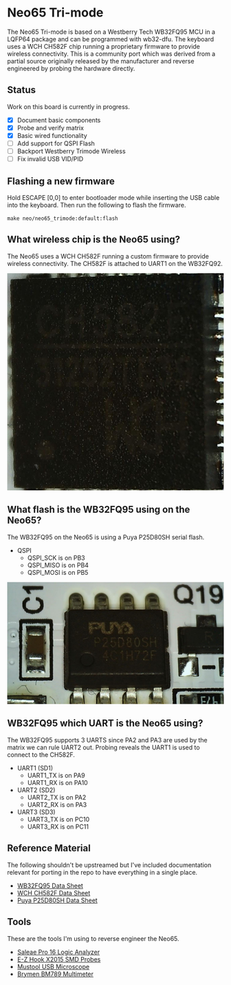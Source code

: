 # Neo65 Tri-mode
The Neo65 Tri-mode is based on a Westberry Tech WB32FQ95 MCU in a LQFP64 
package and can be programmed with wb32-dfu. The keyboard uses a WCH CH582F 
chip running a proprietary firmware to provide wireless connectivity. This is 
a community port which was derived from a partial source originally released 
by the manufacturer and reverse engineered by probing the hardware directly.


## Status
Work on this board is currently in progress.
- [x] Document basic components
- [x] Probe and verify matrix
- [x] Basic wired functionality
- [ ] Add support for QSPI Flash
- [ ] Backport Westberry Trimode Wireless
- [ ] Fix invalid USB VID/PID

## Flashing a new firmware
Hold ESCAPE [0,0] to enter bootloader mode while inserting the USB cable into
the keyboard. Then run the following to flash the firmware.
```shell
make neo/neo65_trimode:default:flash
```


## What wireless chip is the Neo65 using?
The Neo65 uses a WCH CH582F running a custom firmware to provide wireless
connectivity. The CH582F is attached to UART1 on the WB32FQ92.

![WCH CH582F](documentation/wireless.jpg)


## What flash is the WB32FQ95 using on the Neo65?
The WB32FQ95 on the Neo65 is using a Puya P25D80SH serial flash.
* QSPI
   * QSPI_SCK is on PB3
   * QSPI_MISO is on PB4
   * QSPI_MOSI is on PB5

![Puya P25D80SH](documentation/flash.jpg)


## WB32FQ95 which UART is the Neo65 using?
The WB32FQ95 supports 3 UARTS since PA2 and PA3 are used by the matrix we can
rule UART2 out. Probing reveals the UART1 is used to connect to the CH582F.
* UART1 (SD1)
   * UART1_TX is on PA9
   * UART1_RX is on PA10
* UART2 (SD2)
   * UART2_TX is on PA2
   * UART2_RX is on PA3
* UART3 (SD3)
   * UART3_TX is on PC10
   * UART3_RX is on PC11


## Reference Material
The following shouldn't be upstreamed but I've included documentation relevant
for porting in the repo to have everything in a single place.
* [WB32FQ95 Data Sheet](documentation/EN_DS1104041_WB32FQ95xC_V01.pdf)
* [WCH CH582F Data Sheet](documentation/CH583DS1.PDF)
* [Puya P25D80SH Data Sheet](documentation/PUYA-P25Q80H-SSH-IT_C194872.pdf)


## Tools
These are the tools I'm using to reverse engineer the Neo65.

* [Saleae Pro 16 Logic Analyzer](https://www.saleae.com)
* [E-Z Hook X2015 SMD Probes](https://e-z-hook.com/test-hooks/micro-hook/x2015-ultra-thin-double-gripper-micro-test-hook/)
* [Mustool USB Microscope](https://www.eevblog.com/forum/testgear/mustool-g1200-digital-microscope-12mp-7-lcd-display-1-1200x/)
* [Brymen BM789 Multimeter](http://www.brymen.com/PD02BM780_789.html)
